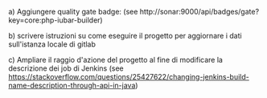 
a) Aggiungere quality gate badge: 
(see http://sonar:9000/api/badges/gate?key=core:php-iubar-builder)

b) scrivere istruzioni su come eseguire il progetto per aggiornare i dati sull'istanza locale di gitlab

c) Ampliare il raggio d'azione del progetto al fine di modificare la descrizione dei job di Jenkins
(see https://stackoverflow.com/questions/25427622/changing-jenkins-build-name-description-through-api-in-java)

